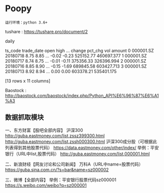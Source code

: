 # Poopy
    运行环境：python 3.6+

tushare : https://tushare.pro/document/2

daily

ts_code trade_date  open  high  ...  change  pct_chg         vol       amount
0   000001.SZ   20180718  8.75  8.85  ...   -0.02    -0.23   525152.77   460697.377
1   000001.SZ   20180717  8.74  8.75  ...   -0.01    -0.11   375356.33   326396.994
2   000001.SZ   20180716  8.85  8.90  ...   -0.15    -1.69   689845.58   603427.713
3   000001.SZ   20180713  8.92  8.94  ...    0.00     0.00   603378.21   535401.175

[13 rows x 11 columns]


Baostock : http://baostock.com/baostock/index.php/Python_API%E6%96%87%E6%A1%A3



## 数据抓取模块
一、东方财富【股吧全部内容】
沪深300
http://guba.eastmoney.com/list,zssz399300.html
http://guba.eastmoney.com/list,zssh000300.html
沪深300成分股（可根据此列表得到其他股票代码）
https://data.eastmoney.com/other/index/
举例：平安银行（URL中list,股票代码）
http://guba.eastmoney.com/list,000001.html

二、新浪财经【网友讨论和公司新闻】
万科A（URL中name=股票代码） 
https://guba.sina.com.cn/?s=bar&name=sz000002

三、微博【全部内容】
举例：平安银行股票代码sz000001
https://s.weibo.com/weibo?q=sz000001